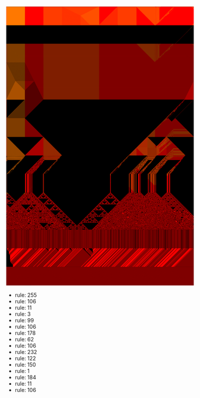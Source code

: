![photo](./output.png) 
 * rule: 255
* rule: 106
* rule: 11
* rule: 3
* rule: 99
* rule: 106
* rule: 178
* rule: 62
* rule: 106
* rule: 232
* rule: 122
* rule: 150
* rule: 1
* rule: 184
* rule: 11
* rule: 106
